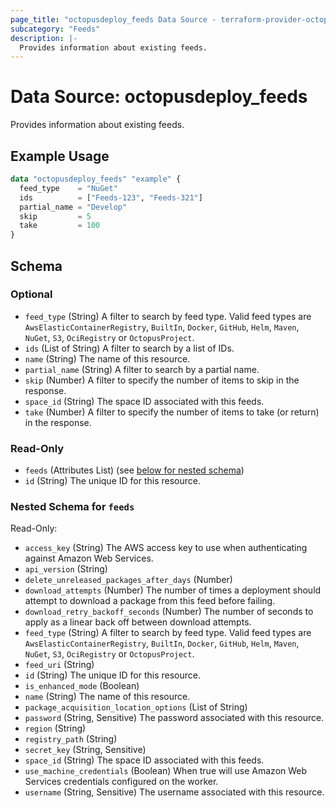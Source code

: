 ```yaml
---
page_title: "octopusdeploy_feeds Data Source - terraform-provider-octopusdeploy"
subcategory: "Feeds"
description: |-
  Provides information about existing feeds.
---
```


# Data Source: octopusdeploy_feeds

Provides information about existing feeds.

## Example Usage

```terraform
data "octopusdeploy_feeds" "example" {
  feed_type    = "NuGet"
  ids          = ["Feeds-123", "Feeds-321"]
  partial_name = "Develop"
  skip         = 5
  take         = 100
}
```

<!-- schema generated by tfplugindocs -->
## Schema

### Optional

- `feed_type` (String) A filter to search by feed type. Valid feed types are `AwsElasticContainerRegistry`, `BuiltIn`, `Docker`, `GitHub`, `Helm`, `Maven`, `NuGet`, `S3`, `OciRegistry` or `OctopusProject`.
- `ids` (List of String) A filter to search by a list of IDs.
- `name` (String) The name of this resource.
- `partial_name` (String) A filter to search by a partial name.
- `skip` (Number) A filter to specify the number of items to skip in the response.
- `space_id` (String) The space ID associated with this feeds.
- `take` (Number) A filter to specify the number of items to take (or return) in the response.

### Read-Only

- `feeds` (Attributes List) (see [below for nested schema](#nestedatt--feeds))
- `id` (String) The unique ID for this resource.

<a id="nestedatt--feeds"></a>
### Nested Schema for `feeds`

Read-Only:

- `access_key` (String) The AWS access key to use when authenticating against Amazon Web Services.
- `api_version` (String)
- `delete_unreleased_packages_after_days` (Number)
- `download_attempts` (Number) The number of times a deployment should attempt to download a package from this feed before failing.
- `download_retry_backoff_seconds` (Number) The number of seconds to apply as a linear back off between download attempts.
- `feed_type` (String) A filter to search by feed type. Valid feed types are `AwsElasticContainerRegistry`, `BuiltIn`, `Docker`, `GitHub`, `Helm`, `Maven`, `NuGet`, `S3`, `OciRegistry` or `OctopusProject`.
- `feed_uri` (String)
- `id` (String) The unique ID for this resource.
- `is_enhanced_mode` (Boolean)
- `name` (String) The name of this resource.
- `package_acquisition_location_options` (List of String)
- `password` (String, Sensitive) The password associated with this resource.
- `region` (String)
- `registry_path` (String)
- `secret_key` (String, Sensitive)
- `space_id` (String) The space ID associated with this feeds.
- `use_machine_credentials` (Boolean) When true will use Amazon Web Services credentials configured on the worker.
- `username` (String, Sensitive) The username associated with this resource.